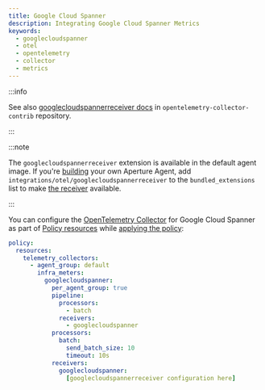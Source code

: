 ```yaml
---
title: Google Cloud Spanner
description: Integrating Google Cloud Spanner Metrics
keywords:
  - googlecloudspanner
  - otel
  - opentelemetry
  - collector
  - metrics
---
```


:::info

See also [googlecloudspannerreceiver docs][receiver] in
`opentelemetry-collector-contrib` repository.

:::

:::note

The `googlecloudspannerreceiver` extension is available in the default agent
image. If you're [building][build] your own Aperture Agent, add
`integrations/otel/googlecloudspannerreceiver` to the `bundled_extensions` list
to make [the receiver][receiver] available.

:::

You can configure the [OpenTelemetry Collector][opentelemetry-collector] for
Google Cloud Spanner as part of [Policy resources][policy-resources] while
[applying the policy][applying-policy]:

```yaml
policy:
  resources:
    telemetry_collectors:
      - agent_group: default
        infra_meters:
          googlecloudspanner:
            per_agent_group: true
            pipeline:
              processors:
                - batch
              receivers:
                - googlecloudspanner
            processors:
              batch:
                send_batch_size: 10
                timeout: 10s
            receivers:
              googlecloudspanner:
                [googlecloudspannerreceiver configuration here]
```

[build]: /reference/aperturectl/build/agent/agent.md
[receiver]:
  https://github.com/open-telemetry/opentelemetry-collector-contrib/tree/main/receiver/googlecloudspannerreceiver
[opentelemetry-collector]: /reference/policies/spec.md#telemetry-collector
[applying-policy]: /applying-policies/applying-policies.md
[policy-resources]: /reference/policies/spec.md#resources
